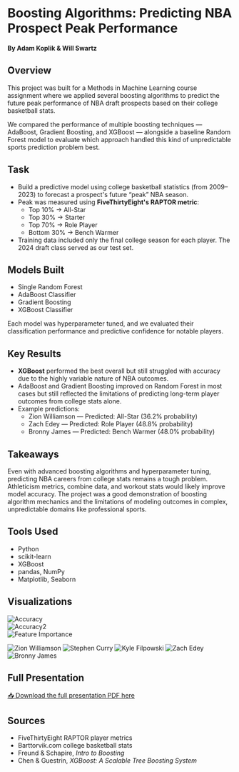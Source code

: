 # Boosting Algorithms: Predicting NBA Prospect Peak Performance

**By Adam Koplik & Will Swartz**

## Overview  
This project was built for a Methods in Machine Learning course assignment where we applied several boosting algorithms to predict the future peak performance of NBA draft prospects based on their college basketball stats.

We compared the performance of multiple boosting techniques — AdaBoost, Gradient Boosting, and XGBoost — alongside a baseline Random Forest model to evaluate which approach handled this kind of unpredictable sports prediction problem best.

## Task  

- Build a predictive model using college basketball statistics (from 2009–2023) to forecast a prospect's future “peak” NBA season.
- Peak was measured using **FiveThirtyEight's RAPTOR metric**:
  - Top 10% → All-Star  
  - Top 30% → Starter  
  - Top 70% → Role Player  
  - Bottom 30% → Bench Warmer  
- Training data included only the final college season for each player. The 2024 draft class served as our test set.

## Models Built  

- Single Random Forest  
- AdaBoost Classifier  
- Gradient Boosting  
- XGBoost Classifier  

Each model was hyperparameter tuned, and we evaluated their classification performance and predictive confidence for notable players.

## Key Results  

- **XGBoost** performed the best overall but still struggled with accuracy due to the highly variable nature of NBA outcomes.
- AdaBoost and Gradient Boosting improved on Random Forest in most cases but still reflected the limitations of predicting long-term player outcomes from college stats alone.
- Example predictions:
  - Zion Williamson — Predicted: All-Star (36.2% probability)
  - Zach Edey — Predicted: Role Player (48.8% probability)
  - Bronny James — Predicted: Bench Warmer (48.0% probability)

## Takeaways  

Even with advanced boosting algorithms and hyperparameter tuning, predicting NBA careers from college stats remains a tough problem. Athleticism metrics, combine data, and workout stats would likely improve model accuracy. The project was a good demonstration of boosting algorithm mechanics and the limitations of modeling outcomes in complex, unpredictable domains like professional sports.

## Tools Used  

- Python  
- scikit-learn  
- XGBoost  
- pandas, NumPy  
- Matplotlib, Seaborn  

## Visualizations 

![Accuracy](images/accuracy.jpeg)  
![Accuracy2](images/accuracy2.jpeg)  
![Feature Importance](images/importance.jpeg)

![Zion Williamson](images/zion.jpeg)
![Stephen Curry](images/steph.jpeg)
![Kyle Filpowski](images/filpowski.jpeg)
![Zach Edey](images/edey.jpeg)
![Bronny James](images/bronny.jpeg)

## Full Presentation  

[📥 Download the full presentation PDF here](boosting_algorthims.pdf)

## Sources  

- FiveThirtyEight RAPTOR player metrics  
- Barttorvik.com college basketball stats  
- Freund & Schapire, *Intro to Boosting*  
- Chen & Guestrin, *XGBoost: A Scalable Tree Boosting System*
